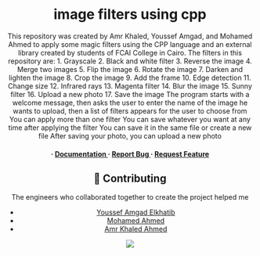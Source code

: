<div align='center'>

<h1>image filters using cpp</h1>
<p>This repository was created by Amr Khaled, Youssef Amgad, and Mohamed Ahmed to apply some magic filters using the CPP language and an external library created by students of FCAI College in Cairo. The filters in this repository are: 1. Grayscale 2. Black and white filter 3. Reverse the image 4. Merge two images 5. Flip the image 6. Rotate the image 7. Darken and lighten the image 8. Crop the image 9. Add the frame 10. Edge detection 11. Change size 12. Infrared rays 13. Magenta filter 14. Blur the image 15. Sunny filter 16. Upload a new photo 17. Save the image The program starts with a welcome message, then asks the user to enter the name of the image he wants to upload, then a list of filters appears for the user to choose from You can apply more than one filter You can save whatever you want at any time after applying the filter You can save it in the same file or create a new file After saving your photo, you can upload a new photo</p>

<h4> <span> · </span> <a href="https://github.com/ Amr-Khaled-Ahmed/Photo-editor/blob/master/README.md"> Documentation </a> <span> · </span> <a href="https://github.com/ Amr-Khaled-Ahmed/Photo-editor/issues"> Report Bug </a> <span> · </span> <a href="https://github.com/ Amr-Khaled-Ahmed/Photo-editor/issues"> Request Feature </a> </h4>







## :wave: Contributing
<p>The engineers who collaborated together to create the project helped me</p>

- [Youssef Amgad Elkhatib](https://github.com/YoussefElkhatib)
- [Mohamed Ahmed](https://github.com/mohamedahmed2005)
- [Amr Khaled Ahmed](https://github.com/Amr-Khaled-Ahmed)

<a href="https://github.com/Amr-Khaled-Ahmed/Photo-editor.git/graphs/contributors"> <img src="https://contrib.rocks/image?repo=Louis3797/awesome-readme-template" /> </a>
